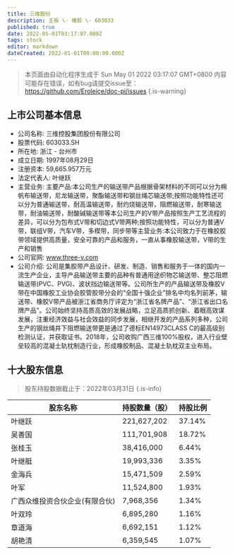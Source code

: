 ```yaml
---
title: 三维股份
description: 主板 \- 橡胶 \- 603033
published: true
date: 2022-05-01T03:17:07.000Z
tags: stock
editor: markdown
dateCreated: 2022-01-01T00:00:00.000Z
---
```


> 本页面由自动化程序生成于 Sun May 01 2022 03:17:07 GMT+0800
> 内容可能存在错误，如有bug请提交issue至：https://github.com/Eroleice/doc-pi/issues
{.is-warning}

## 上市公司基本信息
- 公司名称: 三维控股集团股份有限公司
- 股票代码: 603033.SH
- 所在地: 浙江 - 台州市
- 成立日期: 1997年08月29日
- 注册资本: 59,665.957万元
- 法定代表人: 叶继跃
- 主营业务: 主要产品:本公司生产的输送带产品根据骨架材料的不同可以分为棉帆布输送带，尼龙输送带，聚酯输送带和钢丝绳芯输送带;按照功能特性还可以分为普通输送带，耐高温输送带，耐灼烧输送带，阻燃输送带，耐寒输送带，耐油输送带，耐酸碱输送带等本公司生产的V带产品按照生产工艺流程的差异，可以分为包布式V带和切边式V带两种;按照功能特性，可以分为普通V带，联组V带，汽车V带，多楔带，同步带等主营业务:本公司致力于在橡胶胶带领域提供高质量，安全可靠的产品和服务，一直从事橡胶输送带，V带的生产和销售
- 公司官网: www.three-v.com
- 公司介绍: 公司是集胶带产品设计、研发、制造、销售和服务于一体的国内一流生产企业，主导产品输送带主要的品种有普通用途织物芯输送带、整芯阻燃输送带(PVC、PVG)、波状挡边输送带等。公司所生产的产品输送带及橡胶V带在中国橡胶工业协会胶管胶带分会的“全国十强企业”排名中均名列前茅，输送带、橡胶V带产品被浙江省商务厅评定为“浙江省名牌产品”、“浙江省出口名牌产品”。公司始终坚持高质高效的发展战略，立足高质抓创新、着眼高效谋发展，注重经济效益与社会效益的同步发展，相继开发的产品系列多种，公司生产的钢丝绳井下阻燃输送带更是通过了德标EN14973CLASS C的最高级别检测认证，并获取证书。2018年，公司收购广西三维100%股权，进入行业壁垒较高的混凝土轨枕制造行业，形成橡胶制品、混凝土轨枕双主业布局。


## 十大股东信息
> 股东持股数据截止于：2022年03月31日
{.is-info}

| 股东名称 | 持股数量（股） | 持股比例 |
| --- | --- | --- |
| 叶继跃 | 221,627,202 | 37.14% |
| 吴善国 | 111,701,908 | 18.72% |
| 张桂玉 | 38,416,000 | 6.44% |
| 叶继艇 | 19,993,336 | 3.35% |
| 金海兵 | 15,471,509 | 2.59% |
| 叶军 | 11,524,800 | 1.93% |
| 广西众维投资合伙企业(有限合伙) | 7,968,356 | 1.34% |
| 叶双玲 | 6,895,280 | 1.16% |
| 章道海 | 6,692,151 | 1.12% |
| 胡艳清 | 6,359,545 | 1.07% |





